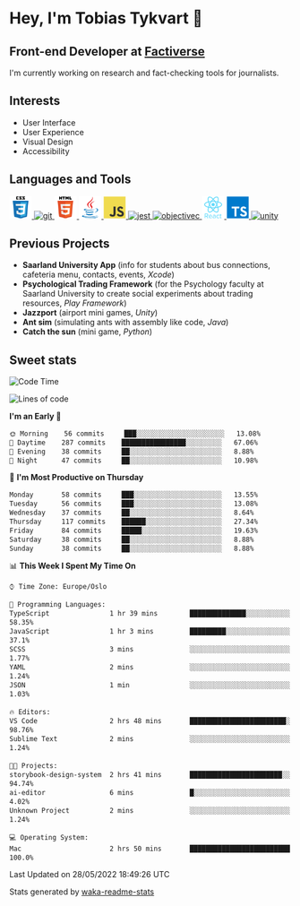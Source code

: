 # Hey, I'm Tobias Tykvart 🦉
## Front-end Developer at [Factiverse](https://www.factiverse.no/)

I'm currently working on research and fact-checking tools for journalists.

## Interests

- User Interface
- User Experience
- Visual Design
- Accessibility

## Languages and Tools
<p align="left"> <a href="https://www.w3schools.com/css/" target="_blank" rel="noreferrer"> <img src="https://raw.githubusercontent.com/devicons/devicon/master/icons/css3/css3-original-wordmark.svg" alt="css3" width="40" height="40"/> </a> <a href="https://git-scm.com/" target="_blank" rel="noreferrer"> <img src="https://www.vectorlogo.zone/logos/git-scm/git-scm-icon.svg" alt="git" width="40" height="40"/> </a> <a href="https://www.w3.org/html/" target="_blank" rel="noreferrer"> <img src="https://raw.githubusercontent.com/devicons/devicon/master/icons/html5/html5-original-wordmark.svg" alt="html5" width="40" height="40"/> </a> <a href="https://www.java.com" target="_blank" rel="noreferrer"> <img src="https://raw.githubusercontent.com/devicons/devicon/master/icons/java/java-original.svg" alt="java" width="40" height="40"/> </a> <a href="https://developer.mozilla.org/en-US/docs/Web/JavaScript" target="_blank" rel="noreferrer"> <img src="https://raw.githubusercontent.com/devicons/devicon/master/icons/javascript/javascript-original.svg" alt="javascript" width="40" height="40"/> </a> <a href="https://jestjs.io" target="_blank" rel="noreferrer"> <img src="https://www.vectorlogo.zone/logos/jestjsio/jestjsio-icon.svg" alt="jest" width="40" height="40"/> </a> <a href="https://developer.apple.com/library/archive/documentation/Cocoa/Conceptual/ProgrammingWithObjectiveC/Introduction/Introduction.html" target="_blank" rel="noreferrer"> <img src="https://www.vectorlogo.zone/logos/apple_objectivec/apple_objectivec-icon.svg" alt="objectivec" width="40" height="40"/> </a> <a href="https://reactjs.org/" target="_blank" rel="noreferrer"> <img src="https://raw.githubusercontent.com/devicons/devicon/master/icons/react/react-original-wordmark.svg" alt="react" width="40" height="40"/> </a> <a href="https://www.typescriptlang.org/" target="_blank" rel="noreferrer"> <img src="https://raw.githubusercontent.com/devicons/devicon/master/icons/typescript/typescript-original.svg" alt="typescript" width="40" height="40"/> </a> <a href="https://unity.com/" target="_blank" rel="noreferrer"> <img src="https://www.vectorlogo.zone/logos/unity3d/unity3d-icon.svg" alt="unity" width="40" height="40"/> </a> </p>

## Previous Projects

- **Saarland University App** (info for students about bus connections, cafeteria menu, contacts, events, *Xcode*)
- **Psychological Trading Framework** (for the Psychology faculty at Saarland University to create social experiments about trading resources, *Play Framework*)
- **Jazzport** (airport mini games, *Unity*)
- **Ant sim** (simulating ants with assembly like code, *Java*)
- **Catch the sun** (mini game, *Python*)

## Sweet stats

<!--START_SECTION:waka-->
![Code Time](http://img.shields.io/badge/Code%20Time-25%20hrs%2012%20mins-blue)

![Lines of code](https://img.shields.io/badge/From%20Hello%20World%20I%27ve%20Written-88%20Thousand%20lines%20of%20code-blue)

**I'm an Early 🐤** 

```text
🌞 Morning    56 commits     ███░░░░░░░░░░░░░░░░░░░░░░   13.08% 
🌆 Daytime    287 commits    ████████████████░░░░░░░░░   67.06% 
🌃 Evening    38 commits     ██░░░░░░░░░░░░░░░░░░░░░░░   8.88% 
🌙 Night      47 commits     ██░░░░░░░░░░░░░░░░░░░░░░░   10.98%

```
📅 **I'm Most Productive on Thursday** 

```text
Monday       58 commits     ███░░░░░░░░░░░░░░░░░░░░░░   13.55% 
Tuesday      56 commits     ███░░░░░░░░░░░░░░░░░░░░░░   13.08% 
Wednesday    37 commits     ██░░░░░░░░░░░░░░░░░░░░░░░   8.64% 
Thursday     117 commits    ██████░░░░░░░░░░░░░░░░░░░   27.34% 
Friday       84 commits     █████░░░░░░░░░░░░░░░░░░░░   19.63% 
Saturday     38 commits     ██░░░░░░░░░░░░░░░░░░░░░░░   8.88% 
Sunday       38 commits     ██░░░░░░░░░░░░░░░░░░░░░░░   8.88%

```


📊 **This Week I Spent My Time On** 

```text
⌚︎ Time Zone: Europe/Oslo

💬 Programming Languages: 
TypeScript               1 hr 39 mins        ██████████████░░░░░░░░░░░   58.35% 
JavaScript               1 hr 3 mins         █████████░░░░░░░░░░░░░░░░   37.1% 
SCSS                     3 mins              ░░░░░░░░░░░░░░░░░░░░░░░░░   1.77% 
YAML                     2 mins              ░░░░░░░░░░░░░░░░░░░░░░░░░   1.24% 
JSON                     1 min               ░░░░░░░░░░░░░░░░░░░░░░░░░   1.03%

🔥 Editors: 
VS Code                  2 hrs 48 mins       ████████████████████████░   98.76% 
Sublime Text             2 mins              ░░░░░░░░░░░░░░░░░░░░░░░░░   1.24%

🐱‍💻 Projects: 
storybook-design-system  2 hrs 41 mins       ███████████████████████░░   94.74% 
ai-editor                6 mins              █░░░░░░░░░░░░░░░░░░░░░░░░   4.02% 
Unknown Project          2 mins              ░░░░░░░░░░░░░░░░░░░░░░░░░   1.24%

💻 Operating System: 
Mac                      2 hrs 50 mins       █████████████████████████   100.0%

```


 Last Updated on 28/05/2022 18:49:26 UTC
<!--END_SECTION:waka-->
Stats generated by [waka-readme-stats](https://github.com/anmol098/waka-readme-stats)
